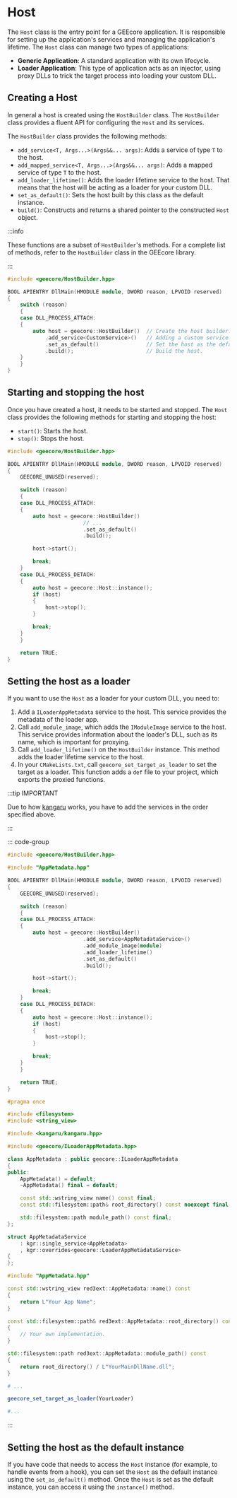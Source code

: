 # Host

The `Host` class is the entry point for a GEEcore application. It is responsible
for setting up the application's services and managing the application's
lifetime. The `Host` class can manage two types of applications:

- **Generic Application**: A standard application with its own lifecycle.
- **Loader Application**: This type of application acts as an injector, using
  proxy DLLs to trick the target process into loading your custom DLL.

## Creating a Host

In general a host is created using the `HostBuilder` class. The `HostBuilder`
class provides a fluent API for configuring the `Host` and its services.

The `HostBuilder` class provides the following methods:

- `add_service<T, Args...>(Args&&... args)`: Adds a service of type `T` to the
  host.
- `add_mapped_service<T, Args...>(Args&&... args)`: Adds a mapped service of
  type `T` to the host.
- `add_loader_lifetime()`: Adds the loader lifetime service to the host. That
  means that the host will be acting as a loader for your custom DLL.
- `set_as_default()`: Sets the host built by this class as the default instance.
- `build()`: Constructs and returns a shared pointer to the constructed `Host`
  object.

:::info

These functions are a subset of `HostBuilder`'s methods. For a complete list of
methods, refer to the `HostBuilder` class in the GEEcore library.

:::

```cpp
#include <geecore/HostBuilder.hpp>

BOOL APIENTRY DllMain(HMODULE module, DWORD reason, LPVOID reserved)
{
    switch (reason)
    {
    case DLL_PROCESS_ATTACH:
    {
        auto host = geecore::HostBuilder()  // Create the host builder.
            .add_service<CustomService>()   // Adding a custom service.
            .set_as_default()               // Set the host as the default instance.
            .build();                       // Build the host.
    }
    }
}
```

## Starting and stopping the host

Once you have created a host, it needs to be started and stopped. The `Host`
class provides the following methods for starting and stopping the host:

- `start()`: Starts the host.
- `stop()`: Stops the host.

```cpp
#include <geecore/HostBuilder.hpp>

BOOL APIENTRY DllMain(HMODULE module, DWORD reason, LPVOID reserved)
{
    GEECORE_UNUSED(reserved);

    switch (reason)
    {
    case DLL_PROCESS_ATTACH:
    {
        auto host = geecore::HostBuilder()
                        // ...
                        .set_as_default()
                        .build();

        host->start();

        break;
    }
    case DLL_PROCESS_DETACH:
    {
        auto host = geecore::Host::instance();
        if (host)
        {
            host->stop();
        }

        break;
    }
    }

    return TRUE;
}
```

## Setting the host as a loader

If you want to use the `Host` as a loader for your custom DLL, you need to:

1. Add a `ILoaderAppMetadata` service to the host. This service provides the
   metadata of the loader app.
2. Call `add_module_image`, which adds the `IModuleImage` service to the host.
   This service provides information about the loader's DLL, such as its name,
   which is important for proxying.
3. Call `add_loader_lifetime()` on the `HostBuilder` instance. This method adds
   the loader lifetime service to the host.
4. In your `CMakeLists.txt`, call `geecore_set_target_as_loader` to set the
   target as a loader. This function adds a `def` file to your project, which
   exports the proxied functions.

:::tip IMPORTANT

Due to how [kangaru](https://gracicot.github.io/kangaru/) works, you have to add
the services in the order specified above.

:::

::: code-group

```cpp [Main.cpp]
#include <geecore/HostBuilder.hpp>

#include "AppMetadata.hpp"

BOOL APIENTRY DllMain(HMODULE module, DWORD reason, LPVOID reserved)
{
    GEECORE_UNUSED(reserved);

    switch (reason)
    {
    case DLL_PROCESS_ATTACH:
    {
        auto host = geecore::HostBuilder()
                        .add_service<AppMetadataService>()
                        .add_module_image(module)
                        .add_loader_lifetime()
                        .set_as_default()
                        .build();

        host->start();

        break;
    }
    case DLL_PROCESS_DETACH:
    {
        auto host = geecore::Host::instance();
        if (host)
        {
            host->stop();
        }

        break;
    }
    }

    return TRUE;
}
```

```cpp [AppMetadata.hpp]
#pragma once

#include <filesystem>
#include <string_view>

#include <kangaru/kangaru.hpp>

#include <geecore/ILoaderAppMetadata.hpp>

class AppMetadata : public geecore::ILoaderAppMetadata
{
public:
    AppMetadata() = default;
    ~AppMetadata() final = default;

    const std::wstring_view name() const final;
    const std::filesystem::path& root_directory() const noexcept final;

    std::filesystem::path module_path() const final;
};

struct AppMetadataService
    : kgr::single_service<AppMetadata>
    , kgr::overrides<geecore::LoaderAppMetadataService>
{
};
```

```cpp [AppMetadata.cpp]
#include "AppMetadata.hpp"

const std::wstring_view red3ext::AppMetadata::name() const
{
    return L"Your App Name";
}

const std::filesystem::path& red3ext::AppMetadata::root_directory() const noexcept
{
    // Your own implementation.
}

std::filesystem::path red3ext::AppMetadata::module_path() const
{
    return root_directory() / L"YourMainDllName.dll";
}
```

```cmake [CMakeLists.txt]
# ...

geecore_set_target_as_loader(YourLoader)

#...
```

:::

## Setting the host as the default instance

If you have code that needs to access the `Host` instance (for example, to
handle events from a hook), you can set the `Host` as the default instance using
the `set_as_default()` method. Once the `Host` is set as the default instance,
you can access it using the `instance()` method.

